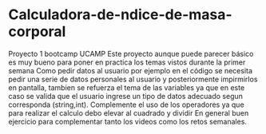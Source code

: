 # Calculadora-de-ndice-de-masa-corporal
Proyecto 1 bootcamp UCAMP
Este proyecto aunque puede parecer básico es muy bueno para poner en practica los temas vistos durante la primer semana
Como pedir datos al usuario por ejemplo en el código se necesita pedir una serie de datos personales al usuario y posteriormente impirmirlos en pantalla, tambien se refuerza el tema de las variables ya que en este caso se valida que el usuario ingrese un tipo de datos adecuado segun corresponda (string,int).
Complemente el uso de los operadores ya que para realizar el calculo debo elevar al cuadrado y dividir 
En general buen ejercicio para complementar tanto los videos como los retos semanales.
